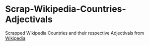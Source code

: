 # Scrap-Wikipedia-Countries-Adjectivals
Scrapped Wikipedia Countries and their respective Adjectivals from [Wikipedia](https://en.wikipedia.org/wiki/List_of_adjectival_and_demonymic_forms_for_countries_and_nations)
